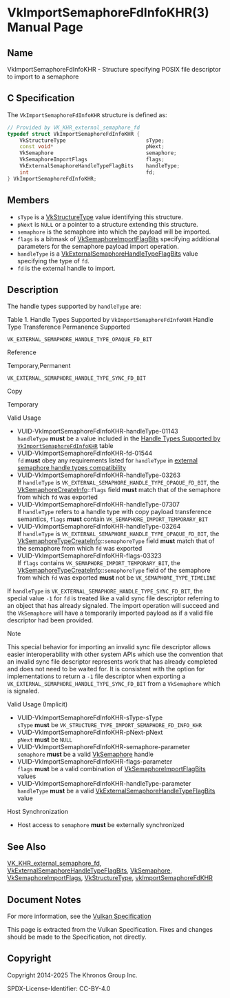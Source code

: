 # VkImportSemaphoreFdInfoKHR(3) Manual Page

## Name

VkImportSemaphoreFdInfoKHR - Structure specifying POSIX file descriptor to import to a semaphore



## [](#_c_specification)C Specification

The `VkImportSemaphoreFdInfoKHR` structure is defined as:

```c++
// Provided by VK_KHR_external_semaphore_fd
typedef struct VkImportSemaphoreFdInfoKHR {
    VkStructureType                          sType;
    const void*                              pNext;
    VkSemaphore                              semaphore;
    VkSemaphoreImportFlags                   flags;
    VkExternalSemaphoreHandleTypeFlagBits    handleType;
    int                                      fd;
} VkImportSemaphoreFdInfoKHR;
```

## [](#_members)Members

- `sType` is a [VkStructureType](https://registry.khronos.org/vulkan/specs/latest/man/html/VkStructureType.html) value identifying this structure.
- `pNext` is `NULL` or a pointer to a structure extending this structure.
- `semaphore` is the semaphore into which the payload will be imported.
- `flags` is a bitmask of [VkSemaphoreImportFlagBits](https://registry.khronos.org/vulkan/specs/latest/man/html/VkSemaphoreImportFlagBits.html) specifying additional parameters for the semaphore payload import operation.
- `handleType` is a [VkExternalSemaphoreHandleTypeFlagBits](https://registry.khronos.org/vulkan/specs/latest/man/html/VkExternalSemaphoreHandleTypeFlagBits.html) value specifying the type of `fd`.
- `fd` is the external handle to import.

## [](#_description)Description

The handle types supported by `handleType` are:

Table 1. Handle Types Supported by `VkImportSemaphoreFdInfoKHR`    Handle Type Transference Permanence Supported

`VK_EXTERNAL_SEMAPHORE_HANDLE_TYPE_OPAQUE_FD_BIT`

Reference

Temporary,Permanent

`VK_EXTERNAL_SEMAPHORE_HANDLE_TYPE_SYNC_FD_BIT`

Copy

Temporary

Valid Usage

- [](#VUID-VkImportSemaphoreFdInfoKHR-handleType-01143)VUID-VkImportSemaphoreFdInfoKHR-handleType-01143  
  `handleType` **must** be a value included in the [Handle Types Supported by `VkImportSemaphoreFdInfoKHR`](https://registry.khronos.org/vulkan/specs/latest/html/vkspec.html#synchronization-semaphore-handletypes-fd) table
- [](#VUID-VkImportSemaphoreFdInfoKHR-fd-01544)VUID-VkImportSemaphoreFdInfoKHR-fd-01544  
  `fd` **must** obey any requirements listed for `handleType` in [external semaphore handle types compatibility](https://registry.khronos.org/vulkan/specs/latest/html/vkspec.html#external-semaphore-handle-types-compatibility)
- [](#VUID-VkImportSemaphoreFdInfoKHR-handleType-03263)VUID-VkImportSemaphoreFdInfoKHR-handleType-03263  
  If `handleType` is `VK_EXTERNAL_SEMAPHORE_HANDLE_TYPE_OPAQUE_FD_BIT`, the [VkSemaphoreCreateInfo](https://registry.khronos.org/vulkan/specs/latest/man/html/VkSemaphoreCreateInfo.html)::`flags` field **must** match that of the semaphore from which `fd` was exported
- [](#VUID-VkImportSemaphoreFdInfoKHR-handleType-07307)VUID-VkImportSemaphoreFdInfoKHR-handleType-07307  
  If `handleType` refers to a handle type with copy payload transference semantics, `flags` **must** contain `VK_SEMAPHORE_IMPORT_TEMPORARY_BIT`
- [](#VUID-VkImportSemaphoreFdInfoKHR-handleType-03264)VUID-VkImportSemaphoreFdInfoKHR-handleType-03264  
  If `handleType` is `VK_EXTERNAL_SEMAPHORE_HANDLE_TYPE_OPAQUE_FD_BIT`, the [VkSemaphoreTypeCreateInfo](https://registry.khronos.org/vulkan/specs/latest/man/html/VkSemaphoreTypeCreateInfo.html)::`semaphoreType` field **must** match that of the semaphore from which `fd` was exported
- [](#VUID-VkImportSemaphoreFdInfoKHR-flags-03323)VUID-VkImportSemaphoreFdInfoKHR-flags-03323  
  If `flags` contains `VK_SEMAPHORE_IMPORT_TEMPORARY_BIT`, the [VkSemaphoreTypeCreateInfo](https://registry.khronos.org/vulkan/specs/latest/man/html/VkSemaphoreTypeCreateInfo.html)::`semaphoreType` field of the semaphore from which `fd` was exported **must** not be `VK_SEMAPHORE_TYPE_TIMELINE`

If `handleType` is `VK_EXTERNAL_SEMAPHORE_HANDLE_TYPE_SYNC_FD_BIT`, the special value `-1` for `fd` is treated like a valid sync file descriptor referring to an object that has already signaled. The import operation will succeed and the `VkSemaphore` will have a temporarily imported payload as if a valid file descriptor had been provided.

Note

This special behavior for importing an invalid sync file descriptor allows easier interoperability with other system APIs which use the convention that an invalid sync file descriptor represents work that has already completed and does not need to be waited for. It is consistent with the option for implementations to return a `-1` file descriptor when exporting a `VK_EXTERNAL_SEMAPHORE_HANDLE_TYPE_SYNC_FD_BIT` from a `VkSemaphore` which is signaled.

Valid Usage (Implicit)

- [](#VUID-VkImportSemaphoreFdInfoKHR-sType-sType)VUID-VkImportSemaphoreFdInfoKHR-sType-sType  
  `sType` **must** be `VK_STRUCTURE_TYPE_IMPORT_SEMAPHORE_FD_INFO_KHR`
- [](#VUID-VkImportSemaphoreFdInfoKHR-pNext-pNext)VUID-VkImportSemaphoreFdInfoKHR-pNext-pNext  
  `pNext` **must** be `NULL`
- [](#VUID-VkImportSemaphoreFdInfoKHR-semaphore-parameter)VUID-VkImportSemaphoreFdInfoKHR-semaphore-parameter  
  `semaphore` **must** be a valid [VkSemaphore](https://registry.khronos.org/vulkan/specs/latest/man/html/VkSemaphore.html) handle
- [](#VUID-VkImportSemaphoreFdInfoKHR-flags-parameter)VUID-VkImportSemaphoreFdInfoKHR-flags-parameter  
  `flags` **must** be a valid combination of [VkSemaphoreImportFlagBits](https://registry.khronos.org/vulkan/specs/latest/man/html/VkSemaphoreImportFlagBits.html) values
- [](#VUID-VkImportSemaphoreFdInfoKHR-handleType-parameter)VUID-VkImportSemaphoreFdInfoKHR-handleType-parameter  
  `handleType` **must** be a valid [VkExternalSemaphoreHandleTypeFlagBits](https://registry.khronos.org/vulkan/specs/latest/man/html/VkExternalSemaphoreHandleTypeFlagBits.html) value

Host Synchronization

- Host access to `semaphore` **must** be externally synchronized

## [](#_see_also)See Also

[VK\_KHR\_external\_semaphore\_fd](https://registry.khronos.org/vulkan/specs/latest/man/html/VK_KHR_external_semaphore_fd.html), [VkExternalSemaphoreHandleTypeFlagBits](https://registry.khronos.org/vulkan/specs/latest/man/html/VkExternalSemaphoreHandleTypeFlagBits.html), [VkSemaphore](https://registry.khronos.org/vulkan/specs/latest/man/html/VkSemaphore.html), [VkSemaphoreImportFlags](https://registry.khronos.org/vulkan/specs/latest/man/html/VkSemaphoreImportFlags.html), [VkStructureType](https://registry.khronos.org/vulkan/specs/latest/man/html/VkStructureType.html), [vkImportSemaphoreFdKHR](https://registry.khronos.org/vulkan/specs/latest/man/html/vkImportSemaphoreFdKHR.html)

## [](#_document_notes)Document Notes

For more information, see the [Vulkan Specification](https://registry.khronos.org/vulkan/specs/latest/html/vkspec.html#VkImportSemaphoreFdInfoKHR)

This page is extracted from the Vulkan Specification. Fixes and changes should be made to the Specification, not directly.

## [](#_copyright)Copyright

Copyright 2014-2025 The Khronos Group Inc.

SPDX-License-Identifier: CC-BY-4.0